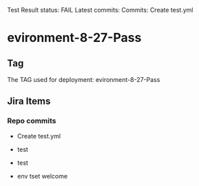 Test Result
status: FAIL
Latest commits:
Commits: Create test.yml
# **evironment-8-27-Pass**
## Tag
 The TAG used for deployment: evironment-8-27-Pass
## Jira Items
###  Repo commits
- Create test.yml
- test
- test

- env tset welcome
